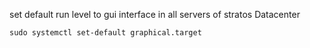 set default run level to gui interface in all servers of stratos Datacenter

```
sudo systemctl set-default graphical.target
```

